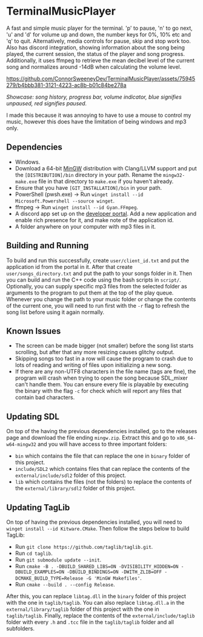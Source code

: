 # TerminalMusicPlayer
A fast and simple music player for the terminal. 'p' to pause, 'n' to go next, 'u' and 'd' for volume up and down, the
number keys for 0%, 10% etc and 'q' to quit. Alternatively, media controls for pause, skip and stop work too. Also has
discord integration, showing information about the song being played, the current session, the status of the player and
song progress. Additionally, it uses ffmpeg to retrieve the mean decibel level of the current song and normalizes around
-14dB when calculating the volume level.

https://github.com/ConnorSweeneyDev/TerminalMusicPlayer/assets/75945279/b4bbb381-3121-4223-ac8b-b01c84be278a

*Showcase: song history, progress bar, volume indicator, blue signifies unpaused, red signifies paused.*

I made this because it was annoying to have to use a mouse to control my music, however this does have the limitation of
being windows and mp3 only. 

## Dependencies
- Windows.
- Download a 64-bit [MinGW](https://winlibs.com/) distribution with Clang/LLVM support and put the `[DISTRIBUTION]/bin`
  directory in your path. Rename the `mingw32-make.exe` file in that directory to `make.exe` if you haven't already.
- Ensure that you have `[GIT_INSTALLATION]/bin` in your path.
- PowerShell (pwsh.exe) &rightarrow; Run `winget install --id Microsoft.Powershell --source winget`.
- ffmpeg &rightarrow; Run `winget install --id Gyan.FFmpeg`.
- A discord app set up on the [developer portal](https://discord.com/developers/applications). Add a new application and
  enable rich presence for it, and make note of the application id.
- A folder anywhere on your computer with mp3 files in it.

## Building and Running
To build and run this successfully, create `user/client_id.txt` and put the application id from the portal in it. After
that create `user/songs_directory.txt` and put the path to your songs folder in it. Then you can build and run the C++
code using the bash scripts in `script/`. Optionally, you can supply specific mp3 files from the selected folder as
arguments to the program to put them at the top of the play queue. Whenever you change the path to your music folder or
change the contents of the current one, you will need to run first with the `-r` flag to refresh the song list before
using it again normally.

## Known Issues
- The screen can be made bigger (not smaller) before the song list starts scrolling, but after that any more resizing
  causes glitchy output.
- Skipping songs too fast in a row will cause the program to crash due to lots of reading and writing of files upon
  initializing a new song.
- If there are any non-UTF8 characters in the file name (tags are fine), the program will crash when trying to open the
  song because SDL_mixer can't handle them. You can ensure every file is playable by executing the binary with the flag
  `-c` for check which will report any files that contain bad characters.

## Updating SDL
On top of the having the previous dependencies installed, go to the releases page and download the file ending
`mingw.zip`. Extract this and go to `x86_64-w64-mingw32` and you will have access to three important folders:
- `bin` which contains the file that can replace the one in `binary` folder of this project.
- `include/SDL2` which contains files that can replace the contents of the `external/include/sdl2` folder of this
  project.
- `lib` which contains the files (not the folders) to replace the contents of the `external/library/sdl2` folder of this
  project.

## Updating TagLib
On top of having the previous dependencies installed, you will need to `winget install --id Kitware.CMake`. Then follow
the steps below to build TagLib:
- Run `git clone https://github.com/taglib/taglib.git`. 
- Run `cd taglib`.
- Run `git submodule update --init`.
- Run `cmake -B . -DBUILD_SHARED_LIBS=ON -DVISIBILITY_HIDDEN=ON -DBUILD_EXAMPLES=ON -DBUILD_BINDINGS=ON -DWITH_ZLIB=OFF
  -DCMAKE_BUILD_TYPE=Release -G 'MinGW Makefiles'`.
- Run `cmake --build . --config Release`.

After this, you can replace `libtag.dll` in the `binary` folder of this project with the one in `taglib/taglib`. You can
also replace `libtag.dll.a` in the `external/library/taglib` folder of this project with the one in `taglib/taglib`.
Finally, replace the contents of the `external/include/taglib` folder with every `.h` and `.tcc` file in the
`taglib/taglib` folder and all subfolders.
